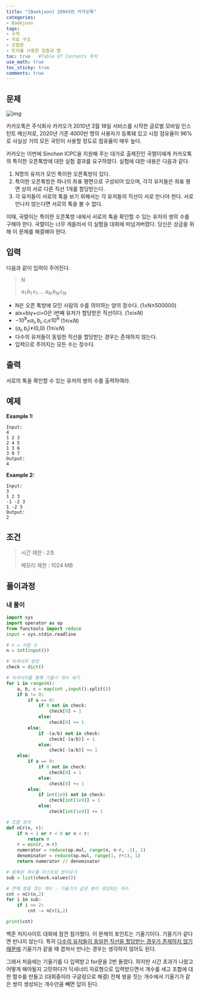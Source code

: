 ```yaml
---
title: "[Baekjoon] 20943번 카카오톡"
categories: 
- Baekjoon
tags:
- 수학
- 자료 구조
- 조합론
- 트리를 사용한 집합과 맵
toc: true   #Table Of Contents 목차 
use_math: true
toc_sticky: true
comments: true
---
```


## 문제

![img](https://upload.acmicpc.net/9d9f1301-dbd8-444a-8f0d-0519f5e5d1c3/-/preview/)

카카오톡은 주식회사 카카오가 2010년 3월 18일 서비스를 시작한 글로벌 모바일 인스턴트 메신저로, 2020년 기준 4000만 명의 사용자가 등록돼 있고 시장 점유율이 96%로 사실상 거의 모든 국민이 사용할 정도로 점유율이 매우 높다.

카카오는 이번에 Sinchon ICPC을 지원해 주는 대가로 출제진인 국렬이에게 카카오톡의 특이한 오픈톡방에 대한 실험 결과를 요구하였다. 실험에 대한 내용은 다음과 같다.

1. N명의 유저가 모인 특이한 오픈톡방이 있다.
2. 특이한 오픈톡방은 하나의 좌표 평면으로 구성되어 있으며, 각각 유저들은 좌표 평면 상의 서로 다른 직선 1개를 할당받는다.
3. 각 유저들이 서로의 톡을 보기 위해서는 각 유저들의 직선이 서로 만나야 한다. 서로 만나지 않는다면 서로의 톡을 볼 수 없다.

이때, 국렬이는 특이한 오픈톡방 내에서 서로의 톡을 확인할 수 있는 유저의 쌍의 수를 구해야 한다. 국렬이는 너무 게을러서 이 실험을 대회에 떠넘겨버렸다. 당신은 상금을 위해 이 문제를 해결해야 한다.

## 입력

다음과 같이 입력이 주어진다.

>$N$
>
>$a_1\, b_1\, c_1$
>...
>$a_N\, b_N\, c_N$
>
>

- N은 오픈 톡방에 모인 사람의 수를 의미하는 양의 정수다. (1≤N≤500000)
- aix+biy+ci=0은 i번째 유저가 할당받은 직선이다. (1≤$i$≤$N$)
- $−10^9$≤$a_i,b_i,c_i$≤$10^9$ (1≤$i$≤$N$)
- ($a_i,b_i$)≠(0,0) (1≤$i$≤$N$)
- 다수의 유저들이 동일한 직선을 할당받는 경우는 존재하지 않는다.
- 입력으로 주어지는 모든 수는 정수다.

## 출력

서로의 톡을 확인할 수 있는 유저의 쌍의 수를 출력하여라.

## 예제

**Example 1:**

```
Input: 
4
1 2 3
2 4 5
1 3 6
3 9 7
Output: 
4
```

**Example 2:**

```
Input:
3
1 2 3
-1 -2 3
1 -2 3
Output:
2
```

## 조건

> 시간 제한 : 2초
>
> 메모리 제한 : 1024 MB

## 풀이과정

### 내 풀이

```python
import sys
import operator as op
from functools import reduce
input = sys.stdin.readline

# n = 사람 수
n = int(input())

# 딕셔너리 생성
check = dict()

# 딕셔너리를 통해 기울기 개수 세기
for i in range(n):
    a, b, c = map(int ,input().split())
    if b != 0:
        if a == 0:
            if 0 not in check:
                check[0] = 1
            else:
                check[0] += 1
        else:
            if -(a/b) not in check:
                check[-(a/b)] = 1
            else:
                check[-(a/b)] += 1
    else:
        if a == 0:
            if 0 not in check:
                check[0] = 1
            else:
                check[0] += 1
        else:
            if int(1e9) not in check:
                check[int(1e9)] = 1
            else:
                check[int(1e9)] += 1

# 조합 정의
def nCr(n, r):
    if n < 1 or r < 0 or n < r:
        return 0
    r = min(r, n-r)
    numerator = reduce(op.mul, range(n, n-r, -1), 1)
    denominator = reduce(op.mul, range(1, r+1), 1)
    return numerator // denominator

# 중복된 개수를 리스트로 받아오기
sub = list(check.values())

# 전체 쌍을 짓는 개수 - 기울기가 같은 쌍이 생성되는 개수
cnt = nCr(n,2)
for i in sub:
    if i >= 2:
        cnt -= nCr(i,2)

print(cnt)
```

백준 저지사이트 대회에 잠깐 참가했다. 이 문제의 포인트는 기울기이다. 기울기가 같다면 만나지 않는다. 특히 <u>다수의 유저들이 동일한 직선을 할당받는 경우가 존재하지 않기 때문에</u> 기울기가 같을 때 겹쳐서 만나는 경우는 생각하지 않아도 된다. 

그래서 처음에는 기울기를 다 입력받고 for문을 2번 돌렸다. 하지만 시간 초과가 나왔고 어떻게 해야될지 고민하다가 딕셔너리 자료형으로 입력받으면서 개수를 세고 조합에 대한 함수를 만들고 (대회중이라 구글링으로 해결) 전체 쌍을 짓는 개수에서 기울기가 같은 쌍이 생성되는 개수만큼 빼면 답이 된다.